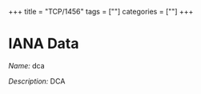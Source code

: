 +++
title = "TCP/1456"
tags = [""]
categories = [""]
+++

# IANA Data

_Name:_ dca

_Description:_ DCA

